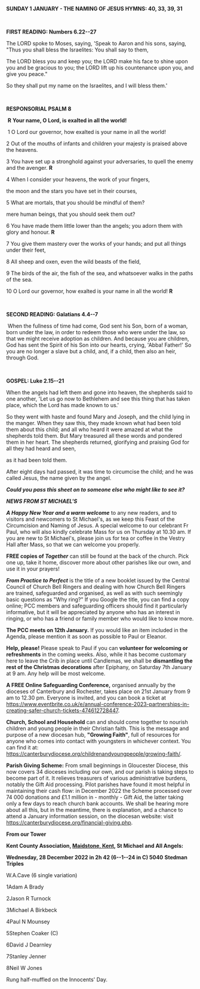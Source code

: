 **SUNDAY 1 JANUARY - THE NAMING OF JESUS HYMNS: 40, 33, 39, 31**

 

**FIRST READING: Numbers 6.22--27**

The LORD spoke to Moses, saying, 'Speak to Aaron and his sons, saying,
"Thus you shall bless the Israelites: You shall say to them,

The LORD bless you and keep you; the LORD make his face to shine upon
you and be gracious to you; the LORD lift up his countenance upon you,
and give you peace."

So they shall put my name on the Israelites, and I will bless them.'

 

**RESPONSORIAL PSALM 8**

 **R** **Your name, O Lord, is exalted in all the world!**

 1 O Lord our governor, how exalted is your name in all the world!

2 Out of the mouths of infants and children your majesty is praised
above the heavens.

3 You have set up a stronghold against your adversaries, to quell the
enemy and the avenger. **R**

4 When I consider your heavens, the work of your fingers,

the moon and the stars you have set in their courses,

5 What are mortals, that you should be mindful of them?

mere human beings, that you should seek them out?

6 You have made them little lower than the angels; you adorn them with
glory and honour. **R**

7 You give them mastery over the works of your hands; and put all things
under their feet,

8 All sheep and oxen, even the wild beasts of the field,

9 The birds of the air, the fish of the sea, and whatsoever walks in the
paths of the sea.

10 O Lord our governor, how exalted is your name in all the world! **R**

 

**SECOND READING: Galatians 4.4--7**

 When the fullness of time had come, God sent his Son, born of a woman,
born under the law, in order to redeem those who were under the law, so
that we might receive adoption as children. And because you are
children, God has sent the Spirit of his Son into our hearts, crying,
'Abba! Father!' So you are no longer a slave but a child, and, if a
child, then also an heir, through God.

 

**GOSPEL: Luke 2.15--21**

When the angels had left them and gone into heaven, the shepherds said
to one another, 'Let us go now to Bethlehem and see this thing that has
taken place, which the Lord has made known to us.'

So they went with haste and found Mary and Joseph, and the child lying
in the manger. When they saw this, they made known what had been told
them about this child; and all who heard it were amazed at what the
shepherds told them. But Mary treasured all these words and pondered
them in her heart. The shepherds returned, glorifying and praising God
for all they had heard and seen,

as it had been told them.

After eight days had passed, it was time to circumcise the child; and he
was called Jesus, the name given by the angel.

***Could you pass this sheet on to someone else who might like to see
it?***

***NEWS FROM ST MICHAEL\'S***

***A Happy New Year and a warm welcome*** to any new readers, and to
visitors and newcomers to St Michael\'s, as we keep this Feast of the
Circumcision and Naming of Jesus. A special welcome to our celebrant Fr
Paul, who will also kindly celebrate Mass for us on Thursday at 10.30
am. If you are new to St Michael\'s, please join us for tea or coffee in
the Vestry Hall after Mass, so that we can welcome you properly.

**FREE copies of *Together*** can still be found at the back of the
church. Pick one up, take it home, discover more about other parishes
like our own, and use it in your prayers!

***From Practice to Perfect*** is the title of a new booklet issued by
the Central Council of Church Bell Ringers and dealing with how Church
Bell Ringers are trained, safeguarded and organised, as well as with
such seemingly basic questions as "Why ring?" If you Google the title,
you can find a copy online; PCC members and safeguarding officers should
find it particularly informative, but it will be appreciated by anyone
who has an interest in ringing, or who has a friend or family member who
would like to know more.

**The PCC meets on 12th January.** If you would like an item included in
the Agenda, please mention it as soon as possible to Paul or Eleanor.

**Help, please!** Please speak to Paul if you can **volunteer for
welcoming or refreshments** in the coming weeks. Also, while it has
become customary here to leave the Crib in place until Candlemas, we
shall be **dismantling the rest of the Christmas decorations** after
Epiphany, on Saturday 7th January at 9 am. Any help will be most
welcome.

**A FREE Online Safeguarding Conference,** organised annually by the
dioceses of Canterbury and Rochester, takes place on 21st January from
9 am to 12.30 pm. Everyone is invited, and you can book a ticket at
<https://www.eventbrite.co.uk/e/annual-conference-2023-partnerships-in-creating-safer-church-tickets-474612728447>.

**Church, School and Household** can and should come together to nourish
children and young people in their Christian faith. This is the message
and purpose of a new diocesan hub, **"Growing Faith"**, full of
resources for anyone who comes into contact with youngsters in whichever
context. You can find it at:
<https://canterburydiocese.org/childrenandyoungpeople/growing-faith/>.

**Parish Giving Scheme:** From small beginnings in Gloucester Diocese,
this now covers 34 dioceses including our own, and our parish is taking
steps to become part of it. It relieves treasurers of various
administrative burdens, notably the Gift Aid processing. Pilot parishes
have found it most helpful in maintaining their cash flow: in December
2022 the Scheme processed over 74 000 donations and £1.1 million in -
monthly - Gift Aid, the latter taking only a few days to reach church
bank accounts. We shall be hearing more about all this, but in the
meantime, there is explanation, and a chance to attend a January
information session, on the diocesan website: visit
https://canterburydiocese.org/financial-giving.php.

**From our Tower**

**Kent County Association, [Maidstone,
Kent](https://dove.cccbr.org.uk/detail.php?tower=12644#_blank), St
Michael and All Angels:**

**Wednesday, 28 December 2022 in 2h 42 (6--1--24 in C) 5040** **Stedman
Triples**

W.A.Cave (6 single variation)

1Adam A Brady

2Jason R Turnock

3Michael A Birkbeck

4Paul N Mounsey

5Stephen Coaker (C)

6David J Dearnley

7Stanley Jenner

8Neil W Jones

Rung half-muffled on the Innocents\' Day.
